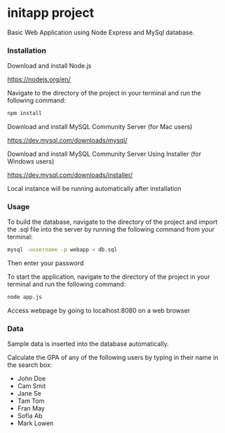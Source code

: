 # initapp project

Basic Web Application using Node Express and MySql database.

### Installation

Download and install Node.js 

https://nodejs.org/en/

Navigate to the directory of the project in your terminal and run the following command:
```bash
npm install
```

Download and install MySQL Community Server (for Mac users)

https://dev.mysql.com/downloads/mysql/

Download and install MySQL Community Server Using Installer (for Windows users)

https://dev.mysql.com/downloads/installer/

Local instance will be running automatically after installation

### Usage

To build the database, navigate to the directory of the project and import the .sql file into the server by running the following command from your terminal:
```bash
mysql -uusername -p webapp < db.sql
```
Then enter your password

To start the application, navigate to the directory of the project in your terminal and run the following command:
```bash
node app.js
```
Access webpage by going to localhost:8080 on a web browser

### Data

Sample data is inserted into the database automatically. 

Calculate the GPA of any of the following users by typing in their name in the search box:

* John Doe
* Cam Smit
* Jane Se
* Tam Tom
* Fran May
* Sofia Ab
* Mark Lowen
